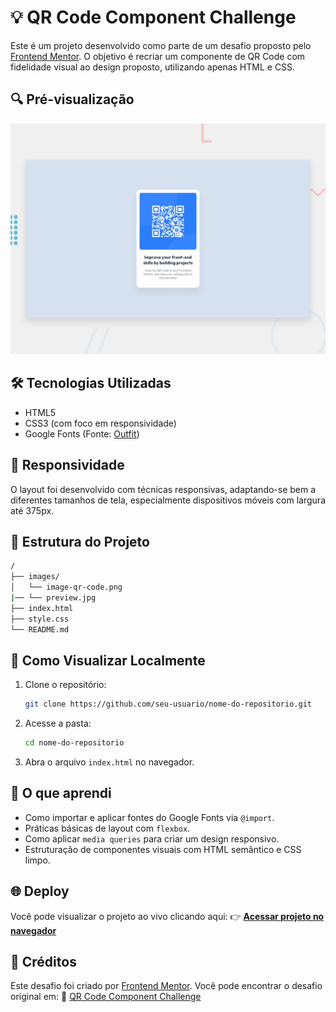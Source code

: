 # 💡 QR Code Component Challenge

Este é um projeto desenvolvido como parte de um desafio proposto pelo [Frontend Mentor](https://www.frontendmentor.io/). O objetivo é recriar um componente de QR Code com fidelidade visual ao design proposto, utilizando apenas HTML e CSS.

## 🔍 Pré-visualização
![Preview do componente](./images/preview.jpg)

## 🛠️ Tecnologias Utilizadas
- HTML5
- CSS3 (com foco em responsividade)
- Google Fonts (Fonte: [Outfit](https://fonts.google.com/specimen/Outfit))

## 📱 Responsividade
O layout foi desenvolvido com técnicas responsivas, adaptando-se bem a diferentes tamanhos de tela, especialmente dispositivos móveis com largura até 375px.

## 📁 Estrutura do Projeto
```bash
/
├── images/
│   └── image-qr-code.png
|── └── preview.jpg
├── index.html
├── style.css
└── README.md
```


## 🚀 Como Visualizar Localmente
1. Clone o repositório:
   ```bash
   git clone https://github.com/seu-usuario/nome-do-repositorio.git
   ```
2. Acesse a pasta:

   ```bash
   cd nome-do-repositorio
   ```
3. Abra o arquivo `index.html` no navegador.

## 🧠 O que aprendi

* Como importar e aplicar fontes do Google Fonts via `@import`.
* Práticas básicas de layout com `flexbox`.
* Como aplicar `media queries` para criar um design responsivo.
* Estruturação de componentes visuais com HTML semântico e CSS limpo.

## 🌐 Deploy

Você pode visualizar o projeto ao vivo clicando aqui:
👉 [**Acessar projeto no navegador**](https://seu-usuario.github.io/nome-do-repositorio)

## 🤝 Créditos

Este desafio foi criado por [Frontend Mentor](https://www.frontendmentor.io/).
Você pode encontrar o desafio original em:
🔗 [QR Code Component Challenge](https://www.frontendmentor.io/challenges/qr-code-component-iux_sIO_H)
